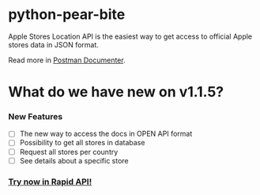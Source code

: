 # python-pear-bite

Apple Stores Location API is the easiest way to get access to official Apple stores data in JSON format.

Read more in [Postman Documenter](https://documenter.getpostman.com/view/4547078/2s9YC2zZ1S).

# What do we have new on v1.1.5?

### New Features

-   [ ] The new way to access the docs in OPEN API format
-   [ ] Possibility to get all stores in database
-   [ ] Request all stores per country
-   [ ] See details about a specific store

### [Try now in Rapid API!](https://rapidapi.com/augsmachado/api/apple-stores-location)
